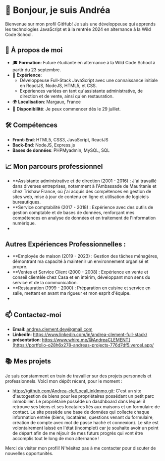 # 👋 Bonjour, je suis Andréa

Bienvenue sur mon profil GitHub! Je suis une développeuse qui apprends les technologies JavaScript et à la rentrée 2024 en alternance à la Wild Code School.

## 🚀 À propos de moi

- 🎓 **Formation**: Future étudiante en alternance à la Wild Code School à partir du 23 septembre.
- 💼 **Expérience**:
  - Développeuse Full-Stack JavaScript avec une connaissance initiale en ReactJS, NodeJS, HTML5, et CSS.
  - Expériences variées en tant qu'assistante administrative, de direction et de vente, ainsi qu'en restauration.
- 🌍 **Localisation**: Margaux, France
- 📅 **Disponibilité**: Je peux commencer dès le 29 juillet.

## 🛠️ Compétences

- **Front-End**: HTML5, CSS3, JavaScript, ReactJS
- **Back-End**: NodeJS, Express.js
- **Bases de données**: PHPMyadmin, MySQL, SQL

## 📈 Mon parcours professionnel
- **Assistante administrative et de direction (2001 - 2016) : J'ai travaillé dans diverses entreprises, notamment à l'Ambassade de Mauritanie et chez Trishaw France, 
    où j'ai acquis des compétences en gestion de sites web, mise à jour de contenu en ligne et utilisation de logiciels bureautiques.
- **Service comptabilité (2017 - 2018) : Expérience avec des outils de gestion comptable et de bases de données, renforçant mes compétences en analyse de données et en
    traitement de l'information numérique.
- 
## Autres Expériences Professionnelles :

- **Employée de maison (2019 - 2023) : Gestion des tâches ménagères, démontrant ma capacité à maintenir un environnement organisé et propre.
- **Ventes et Service Client (2000 - 2008) : Expérience en vente et conseil clientèle chez Casa et en intérim, développant mon sens du service et de la communication.
- **Restauration (1999 - 2000) : Préparation en cuisine et service en salle, mettant en avant ma rigueur et mon esprit d'équipe.
- 
## 📫 Contactez-moi

- **Email**: [andrea.clement.dev@gmail.com](mailto:andrea.clement.dev@gmail.com])
- **LinkedIn**: https://www.linkedin.com/in/andrea-clement-full-stack/
- **présentation**: https://www.whire.me/@AndreaCLEMENT](https://portfolio-o28h6x278-andreas-projects-776d7df5.vercel.app/

## 📚 Mes projets

Je suis constamment en train de travailler sur des projets personnels et professionnels. Voici mon dépôt récent, pour le moment :

- https://github.com/Andrea-cle/LocalLinkImmo.git: C'est un site d'autogestion de biens pour les propriétaires possédant un petit parc immobilier. Le propriétaire posséde un dasdhboard dans
    lequel il retrouve ses biens et ses locataires liés aux maisons et un formulaire de contact. Le site possède une base de données qui collecte chaque information entrée (biens, locataires,
    questions venant du formulaire, création de compte avec mot de passe haché et connexion).
    Le site est volontairement laissé en l'état (incomplet) car je souhaite avoir un point de départ afin de me réjouir de mes futurs progrès qui vont être accomplis tout le long de mon alternance !


Merci de visiter mon profil! N'hésitez pas à me contacter pour discuter de nouvelles opportunités.

